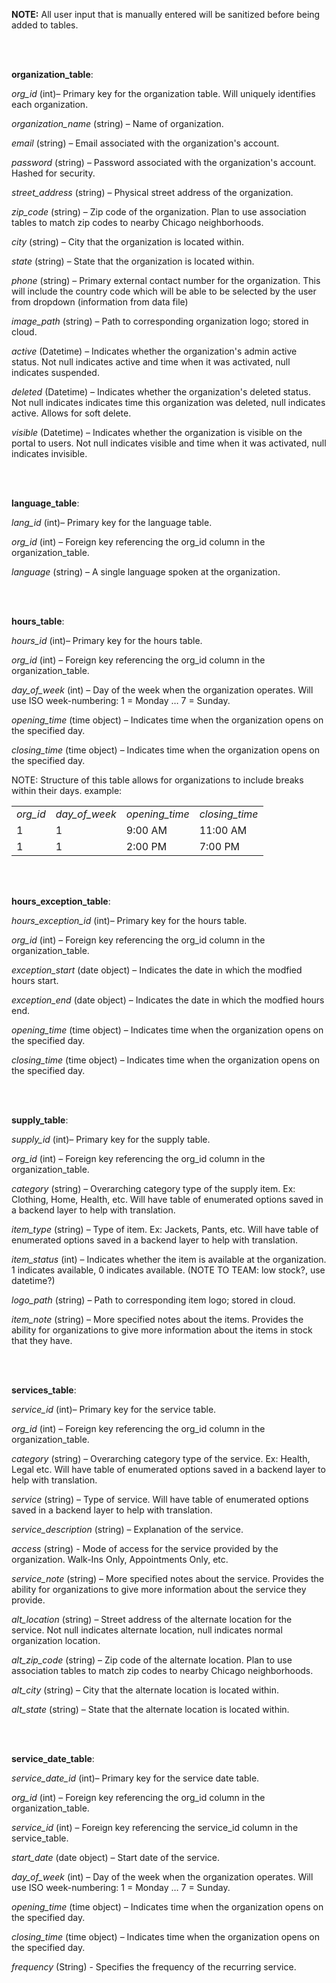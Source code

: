 **NOTE:**
All user input that is manually entered will be sanitized before being added to tables.

<br/><br/> 

**organization\_table**:

_org\_id_ (int)_–_ Primary key for the organization table. Will uniquely identifies each organization.

_organization\_name_ (string) – Name of organization.

_email_ (string) – Email associated with the organization's account.

_password_ (string) – Password associated with the organization's account. Hashed for security.

_street\_address_ (string) – Physical street address of the organization.

_zip\_code_ (string) – Zip code of the organization. Plan to use association tables to match zip codes to nearby Chicago neighborhoods.

_city_ (string) – City that the organization is located within.

_state_ (string) – State that the organization is located within.

_phone_ (string) – Primary external contact number for the organization. This will include the country code which will be able to be selected by the user from dropdown (information from data file)

_image\_path_ (string) – Path to corresponding organization logo; stored in cloud.

_active_ (Datetime) – Indicates whether the organization's admin active status. Not null indicates active and time when it was activated, null indicates suspended.

_deleted_ (Datetime) – Indicates whether the organization's deleted status. Not null indicates indicates time this organization was deleted, null indicates active. Allows for soft delete.

_visible_ (Datetime) – Indicates whether the organization is visible on the portal to users. Not null indicates visible and time when it was activated, null indicates invisible.


<br/><br/> 


**language\_table**:

_lang\_id_ (int)_–_ Primary key for the language table.

_org\_id_ (int) – Foreign key referencing the org\_id column in the organization\_table.

_language_ (string) – A single language spoken at the organization.  


<br/><br/> 

  
**hours\_table**:

_hours\_id_ (int)_–_ Primary key for the hours table.

_org\_id_ (int) – Foreign key referencing the org\_id column in the organization\_table.

_day\_of\_week_ (int) – Day of the week when the organization operates. Will use ISO week-numbering: 1 = Monday … 7 = Sunday.

_opening\_time_ (time object) – Indicates time when the organization opens on the specified day.

_closing\_time_ (time object) – Indicates time when the organization opens on the specified day.


NOTE: Structure of this table allows for organizations to include breaks within their days. example: 

<table><tbody><tr><td><i>org_id</i></td><td><i>day_of_week</i></td><td><i>opening_time</i></td><td><i>closing_time</i></td></tr><tr><td>1</td><td>1</td><td>9:00 AM</td><td>11:00 AM</td></tr><tr><td>1</td><td>1</td><td>2:00 PM</td><td>7:00 PM</td></tr></tbody></table>

<br/><br/> 


**hours\_exception\_table**:

_hours\_exception\_id_ (int)_–_ Primary key for the hours table.

_org\_id_ (int) – Foreign key referencing the org\_id column in the organization\_table.

_exception\_start_ (date object) – Indicates the date in which the modfied hours start.

_exception\_end_ (date object) – Indicates the date in which the modfied hours end.

_opening\_time_ (time object) – Indicates time when the organization opens on the specified day.

_closing\_time_ (time object) – Indicates time when the organization opens on the specified day.


<br/><br/> 

  
**supply\_table**:

_supply\_id_ (int)_–_ Primary key for the supply table.

_org\_id_ (int) – Foreign key referencing the org\_id column in the organization\_table.

_category_ (string) – Overarching category type of the supply item. Ex: Clothing, Home, Health, etc. Will have table of enumerated options saved in a backend layer to help with translation.

_item\_type_ (string) – Type of item. Ex: Jackets, Pants, etc. Will have table of enumerated options saved in a backend layer to help with translation.

_item\_status_ (int) – Indicates whether the item is available at the organization. 1 indicates available, 0 indicates available. (NOTE TO TEAM: low stock?, use datetime?)

_logo\_path_ (string) – Path to corresponding item logo; stored in cloud.

_item\_note_ (string) – More specified notes about the items. Provides the ability for organizations to give more information about the items in stock that they have.


<br/><br/> 


**services\_table**:

_service\_id_ (int)_–_ Primary key for the service table.

_org\_id_ (int) – Foreign key referencing the org\_id column in the organization\_table.

_category_ (string) – Overarching category type of the service. Ex: Health, Legal etc.  Will have table of enumerated options saved in a backend layer to help with translation.

_service_ (string) – Type of service. Will have table of enumerated options saved in a backend layer to help with translation.

_service\_description_ (string) – Explanation of the service.

_access_ (string) - Mode of access for the service provided by the organization. Walk-Ins Only, Appointments Only, etc.

_service\_note_ (string) – More specified notes about the service. Provides the ability for organizations to give more information about the service they provide.  

_alt\_location_ (string) – Street address of the alternate location for the service. Not null indicates alternate location, null indicates normal organization location.

_alt\_zip\_code_ (string) – Zip code of the alternate location. Plan to use association tables to match zip codes to nearby Chicago neighborhoods.

_alt\_city_ (string) – City that the alternate location is located within.

_alt\_state_ (string) – State that the alternate location is located within.


<br/><br/> 


**service\_date\_table**:

_service_date\_id_ (int)_–_ Primary key for the service date table.

_org\_id_ (int) – Foreign key referencing the org\_id column in the organization\_table.

_service\_id_ (int) – Foreign key referencing the service\_id column in the service\_table.

_start\_date_ (date object) – Start date of the service.

_day\_of\_week_ (int) – Day of the week when the organization operates.  Will use ISO week-numbering: 1 = Monday … 7 = Sunday.

_opening\_time_ (time object) – Indicates time when the organization opens on the specified day.

_closing\_time_ (time object) – Indicates time when the organization opens on the specified day.

_frequency_ (String) - Specifies the frequency of the recurring service.
